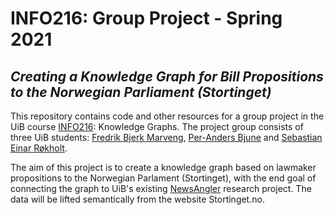 # INFO216: Group Project - Spring 2021
## <i>Creating a Knowledge Graph for Bill Propositions to the Norwegian Parliament (Stortinget)</i>

This repository contains code and other resources for a group project in the UiB course [INFO216](https://www.uib.no/emne/INFO216): Knowledge Graphs. 
The project group consists of three UiB students: [Fredrik Bjerk Marveng](https://github.com/FredrikMarveng), [Per-Anders Bjune](https://github.com/Per-Anders) and [Sebastian Einar Røkholt](https://github.com/SebastianRokholt).

The aim of this project is to create a knowledge graph based on lawmaker propositions to the Norwegian Parlament (Stortinget), with 
the end goal of connecting the graph to UiB's existing [NewsAngler](https://www.uib.no/infomedia/114138/news-angler-discovering-unexpected-connections-news) research project. 
The data will be lifted semantically from the website Stortinget.no.
